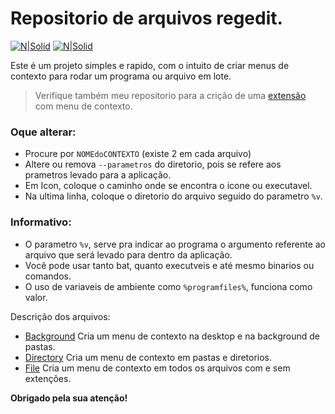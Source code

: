 # Repositorio de arquivos regedit.

[![N|Solid](https://cdn.discordapp.com/attachments/631607183301148672/724397007170568313/paypal.png)](https://www.paypal.com/cgi-bin/webscr?cmd=_donations&business=fabinhoec2210@gmail.com&item_name=F%C3%A1bio&currency_code=BRL)  [![N|Solid](https://cdn.discordapp.com/attachments/631607183301148672/724397005543178270/picpay.png)](https://app.picpay.com/user/smuu)

Este é um projeto simples e rapido, com o intuito de criar menus de contexto para rodar um programa ou arquivo em lote.

> Verifique também meu repositorio para a crição de uma [extensão](https://github.com/FabioSmuu/.Deeh) com menu de contexto.

### Oque alterar:
- Procure por `NOMEdoCONTEXTO` (existe 2 em cada arquivo)
- Altere ou remova `--parametros` do diretorio, pois se refere aos prametros levado para a aplicação.
- Em Icon, coloque o caminho onde se encontra o icone ou executavel.
- Na ultima linha, coloque o diretorio do arquivo seguido do parametro `%v`.

### Informativo:
- O parametro `%v`, serve pra indicar ao programa o argumento referente ao arquivo que será levado para dentro da aplicação.
- Você pode usar tanto bat, quanto executveis e até mesmo binarios ou comandos.
- O uso de variaveis de ambiente como `%programfiles%`, funciona como valor. 


Descrição dos arquivos:
- [Background](/Background.reg) Cria um menu de contexto na desktop e na background de pastas.
- [Directory](/Directory.reg) Cria um menu de contexto em pastas e diretorios. 
- [File](File.reg) Cria um menu de contexto em todos os arquivos com e sem extenções.

**Obrigado pela sua atenção!**
